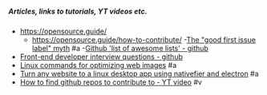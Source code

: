 ##### Articles, links to tutorials, YT videos etc.
- https://opensource.guide/  
	- https://opensource.guide/how-to-contribute/
	-[The "good first issue label" myth](https://dzhavat.github.io/2020/07/08/the-good-first-issue-myth.html)  #a
	-[Github 'list of awesome lists' - github](https://github.com/sindresorhus/awesome)
- [Front-end developer interview questions - github ](https://github.com/h5bp/Front-end-Developer-Interview-Questions) 
- [Linux commands for optimizing web images](https://opensource.com/article/21/12/optimize-web-images-linux) #a 
- [Turn any website to a linux desktop app using nativefier and electron](https://opensource.com/article/21/11/linux-apps-nativefier) #a 
- [How to find github repos to contribute to - YT video](https://www.youtube.com/watch?v=W7AewHnxMig) #v